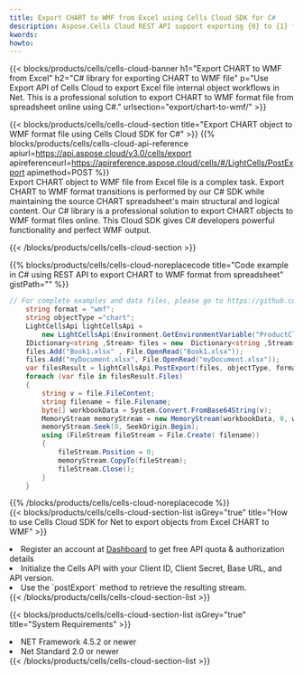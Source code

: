 ```yaml
---
title: Export CHART to WMF from Excel using Cells Cloud SDK for C#  
description: Aspose.Cells Cloud REST API support exporting {0} to {1} format files using {2}. 
kwords: 
howto: 
---
```



{{< blocks/products/cells/cells-cloud-banner h1="Export CHART to WMF from Excel" h2="C# library for exporting CHART to WMF file" p="Use Export API of Cells Cloud to export Excel file internal object workflows in Net. This is a professional solution to export CHART to WMF format file from spreadsheet online using C#." urlsection="export/chart-to-wmf/" >}}

{{< blocks/products/cells/cells-cloud-section  title="Export CHART object to WMF format file using Cells Cloud SDK for C#" >}}
{{% blocks/products/cells/cells-cloud-api-reference  apiurl=https://api.aspose.cloud/v3.0/cells/export  apireferenceurl=https://apireference.aspose.cloud/cells/#/LightCells/PostExport  apimethod=POST %}}
<br/>
Export CHART object to WMF file from Excel file is a complex task. Export CHART to WMF format transitions is performed by our C# SDK while maintaining the source CHART spreadsheet's main structural and logical content. Our C# library is a professional solution to export CHART objects to WMF format files online. This Cloud SDK gives C# developers powerful functionality and perfect WMF output.

{{< /blocks/products/cells/cells-cloud-section >}}

{{% blocks/products/cells/cells-cloud-noreplacecode title="Code example in C# using REST API to export CHART to WMF format from spreadsheet" gistPath="" %}}
  
```cs
// For complete examples and data files, please go to https://github.com/aspose-cells-cloud/aspose-cells-cloud-dotnet/
    string format = "wmf";
    string objectType ="chart";
    LightCellsApi lightCellsApi =
        new LightCellsApi(Environment.GetEnvironmentVariable("ProductClientId"), Environment.GetEnvironmentVariable("ProductClientSecret"));
    IDictionary<string ,Stream> files = new  Dictionary<string ,Stream>();
    files.Add("Book1.xlsx" , File.OpenRead("Book1.xlsx"));
    files.Add("myDocument.xlsx", File.OpenRead("myDocument.xlsx"));
    var filesResult = lightCellsApi.PostExport(files, objectType, format);
    foreach (var file in filesResult.Files)
    {
        string v = file.FileContent;
        string filename = file.Filename;
        byte[] workbookData = System.Convert.FromBase64String(v);
        MemoryStream memoryStream = new MemoryStream(workbookData, 0, workbookData.Length);
        memoryStream.Seek(0, SeekOrigin.Begin);
        using (FileStream fileStream = File.Create( filename))
        {
            fileStream.Position = 0;
            memoryStream.CopyTo(fileStream);
            fileStream.Close();
        }
    }
```
   
{{% /blocks/products/cells/cells-cloud-noreplacecode  %}}
<br/>
{{< blocks/products/cells/cells-cloud-section-list isGrey="true"  title="How to use Cells Cloud SDK for Net to export objects from Excel CHART to WMF" >}}
<li>Register an account at <a href="https://dashboard.aspose.cloud/">Dashboard</a> to get free API quota & authorization details</li>
<li>Initialize the Cells API with your Client ID, Client Secret, Base URL, and API version.</li>
<li>Use the `postExport` method to retrieve the resulting stream.</li>
{{< /blocks/products/cells/cells-cloud-section-list >}}

{{< blocks/products/cells/cells-cloud-section-list isGrey="true"  title="System Requirements" >}}
<li>NET Framework 4.5.2 or newer</li>
<li>Net Standard 2.0 or newer</li>
{{< /blocks/products/cells/cells-cloud-section-list >}}
